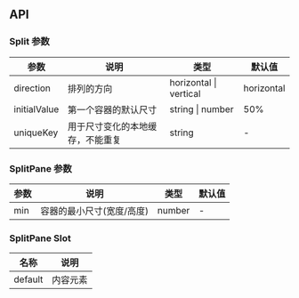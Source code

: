 ## API

### Split 参数

| 参数         | 说明                             | 类型                   | 默认值     |
| ------------ | -------------------------------- | ---------------------- | ---------- |
| direction    | 排列的方向                       | horizontal \| vertical | horizontal |
| initialValue | 第一个容器的默认尺寸             | string \| number       | 50%        |
| uniqueKey    | 用于尺寸变化的本地缓存，不能重复 | string                 | -          |

### SplitPane 参数

| 参数 | 说明                      | 类型   | 默认值 |
| ---- | ------------------------- | ------ | ------ |
| min  | 容器的最小尺寸(宽度/高度) | number | -      |

### SplitPane Slot

| 名称    | 说明     |
| ------- | -------- |
| default | 内容元素 |
